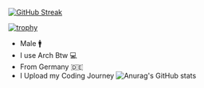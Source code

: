[![GitHub Streak](https://streak-stats.demolab.com?user=Yqno&theme=highcontrast)](https://git.io/streak-stats)

[![trophy](https://github-profile-trophy.vercel.app/?username=Yqno&theme=onedark)](https://github.com/ryo-ma/github-profile-trophy)



- Male :mens:
- I use Arch Btw :computer:
- From Germany :de:
- I Upload my Coding Journey
                                               ![Anurag's GitHub stats](https://github-readme-stats.vercel.app/apiusername=Yqno&show_icons=true&theme=radical)
